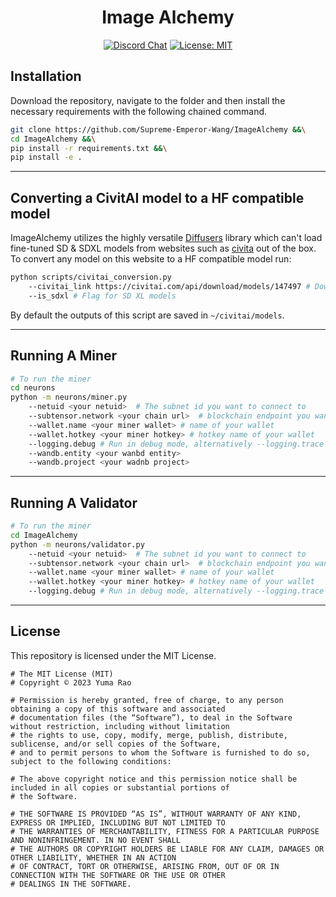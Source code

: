 <div align="center">

# **Image Alchemy** <!-- omit in toc -->
[![Discord Chat](https://img.shields.io/discord/308323056592486420.svg)](https://discord.gg/bittensor)
[![License: MIT](https://img.shields.io/badge/License-MIT-yellow.svg)](https://opensource.org/licenses/MIT) 

</div>

## Installation

Download the repository, navigate to the folder and then install the necessary requirements with the following chained command.

```bash
git clone https://github.com/Supreme-Emperor-Wang/ImageAlchemy &&\
cd ImageAlchemy &&\
pip install -r requirements.txt &&\
pip install -e .
```

---

## Converting a CivitAI model to a HF compatible model

ImageAlchemy utilizes the highly versatile [Diffusers](https://github.com/huggingface/diffusers) library which can't load fine-tuned SD & SDXL models from websites such as [civita](https://civitai.com/models/) out of the box. To convert any model on this website to a HF compatible model run:

```bash
python scripts/civitai_conversion.py
    --civitai_link https://civitai.com/api/download/models/147497 # Download link for the civitai model
    --is_sdxl # Flag for SD XL models
```

By default the outputs of this script are saved in ```~/civitai/models```.

---

## Running A Miner

```bash
# To run the miner
cd neurons
python -m neurons/miner.py
    --netuid <your netuid>  # The subnet id you want to connect to
    --subtensor.network <your chain url>  # blockchain endpoint you want to connect
    --wallet.name <your miner wallet> # name of your wallet
    --wallet.hotkey <your miner hotkey> # hotkey name of your wallet
    --logging.debug # Run in debug mode, alternatively --logging.trace for trace mode
    --wandb.entity <your wanbd entity> 
    --wandb.project <your wadnb project>
```

---

## Running A Validator

```bash
# To run the miner
cd ImageAlchemy
python -m neurons/validator.py
    --netuid <your netuid>  # The subnet id you want to connect to
    --subtensor.network <your chain url>  # blockchain endpoint you want to connect
    --wallet.name <your miner wallet> # name of your wallet
    --wallet.hotkey <your miner hotkey> # hotkey name of your wallet
    --logging.debug # Run in debug mode, alternatively --logging.trace for trace mode
```

---

## License
This repository is licensed under the MIT License.
```text
# The MIT License (MIT)
# Copyright © 2023 Yuma Rao

# Permission is hereby granted, free of charge, to any person obtaining a copy of this software and associated
# documentation files (the “Software”), to deal in the Software without restriction, including without limitation
# the rights to use, copy, modify, merge, publish, distribute, sublicense, and/or sell copies of the Software,
# and to permit persons to whom the Software is furnished to do so, subject to the following conditions:

# The above copyright notice and this permission notice shall be included in all copies or substantial portions of
# the Software.

# THE SOFTWARE IS PROVIDED “AS IS”, WITHOUT WARRANTY OF ANY KIND, EXPRESS OR IMPLIED, INCLUDING BUT NOT LIMITED TO
# THE WARRANTIES OF MERCHANTABILITY, FITNESS FOR A PARTICULAR PURPOSE AND NONINFRINGEMENT. IN NO EVENT SHALL
# THE AUTHORS OR COPYRIGHT HOLDERS BE LIABLE FOR ANY CLAIM, DAMAGES OR OTHER LIABILITY, WHETHER IN AN ACTION
# OF CONTRACT, TORT OR OTHERWISE, ARISING FROM, OUT OF OR IN CONNECTION WITH THE SOFTWARE OR THE USE OR OTHER
# DEALINGS IN THE SOFTWARE.
```
